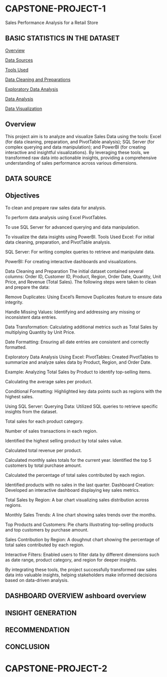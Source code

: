 # CAPSTONE-PROJECT-1
Sales Performance Analysis for a Retail Store

## BASIC STATISTICS IN THE DATASET
[Overview](#overview)

[Data Sources](#data-sources)

[Tools Used](#tools-used)

[Data Cleaning and Preparations](#data-cleaning-preparations)

[Exploratory Data Analysis](#exploratory-data-analysis)

[Data Analysis](#data-analysis)

[Data Visualization](#data-visualization)
## Overview
This project aim is to analyze and visualize Sales Data using the tools: Excel (for data cleaning, preparation, and PivotTable analysis); SQL Server (for complex querying and data manipulation); and PowerBI (for creating interactive and insightful visualizations). By leveraging these tools, we transformed raw data into actionable insights, providing a comprehensive understanding of sales performance across various dimensions.
## DATA SOURCE
## Objectives
To clean and prepare raw sales data for analysis.

To perform data analysis using Excel PivotTables.

To use SQL Server for advanced querying and data manipulation.

To visualize the data insights using PowerBI.
Tools Used
Excel: For initial data cleaning, preparation, and PivotTable analysis.

SQL Server: For writing complex queries to retrieve and manipulate data.

PowerBI: For creating interactive dashboards and visualizations.

Data Cleaning and Preparation
The initial dataset contained several columns: Order ID, Customer ID, Product, Region, Order Date, Quantity, Unit Price, and Revenue (Total Sales). The following steps were taken to clean and prepare the data:

Remove Duplicates: Using Excel’s Remove Duplicates feature to ensure data integrity.

Handle Missing Values: Identifying and addressing any missing or inconsistent data entries.

Data Transformation: Calculating additional metrics such as Total Sales by multiplying Quantity by Unit Price.

Date Formatting: Ensuring all date entries are consistent and correctly formatted.

Exploratory Data Analysis
Using Excel:
PivotTables: Created PivotTables to summarize and analyze sales data by Product, Region, and Order Date.

Example: Analyzing Total Sales by Product to identify top-selling items.

Calculating the average sales per product.

Conditional Formatting: Highlighted key data points such as regions with the highest sales.

Using SQL Server:
Querying Data: Utilized SQL queries to retrieve specific insights from the dataset.

Total sales for each product category.

Number of sales transactions in each region.

Identified the highest selling product by total sales value.

Calculated total revenue per product.

Calculated monthly sales totals for the current year.
Identified the top 5 customers by total purchase amount.

Calculated the percentage of total sales contributed by each region.

Identified products with no sales in the last quarter.
Dashboard Creation: Developed an interactive dashboard displaying key sales metrics.

Total Sales by Region: A bar chart visualizing sales distribution across regions.

Monthly Sales Trends: A line chart showing sales trends over the months.

Top Products and Customers: Pie charts illustrating top-selling products and top customers by purchase amount.

Sales Contribution by Region: A doughnut chart showing the percentage of total sales contributed by each region.

Interactive Filters: Enabled users to filter data by different dimensions such as date range, product category, and region for deeper insights.

By integrating these tools, the project successfully transformed raw sales data into valuable insights, helping stakeholders make informed decisions based on data-driven analysis.
## DASHBOARD OVERVIEW ashboard overview
## INSIGHT GENERATION
## RECOMMENDATION
## CONCLUSION
# CAPSTONE-PROJECT-2
